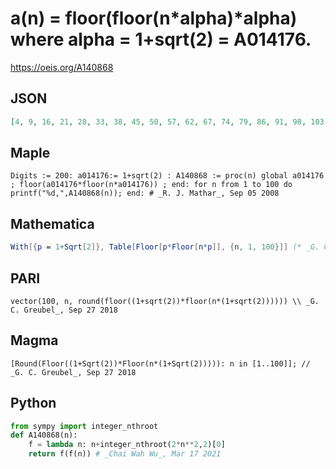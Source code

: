 # a\(n\) \= floor\(floor\(n\*alpha\)\*alpha\) where alpha \= 1\+sqrt\(2\) \= A014176\.
https://oeis.org/A140868
## JSON
```JSON
[4, 9, 16, 21, 28, 33, 38, 45, 50, 57, 62, 67, 74, 79, 86, 91, 98, 103, 108, 115, 120, 127, 132, 137, 144, 149, 156, 161, 168, 173, 178, 185, 190, 197, 202, 207, 214, 219, 226, 231, 236, 243, 248, 255, 260, 267, 272, 277, 284, 289, 296, 301, 306, 313, 318, 325, 330, 337, 342, 347, 354, 359, 366, 371, 376, 383]
```
## Maple
```Maple
Digits := 200: a014176:= 1+sqrt(2) : A140868 := proc(n) global a014176 ; floor(a014176*floor(n*a014176)) ; end: for n from 1 to 100 do printf("%d,",A140868(n)); end: # _R. J. Mathar_, Sep 05 2008
```
## Mathematica
```Mathematica
With[{p = 1+Sqrt[2]}, Table[Floor[p*Floor[n*p]], {n, 1, 100}]] (* _G. C. Greubel_, Sep 27 2018 *)
```
## PARI
```PARI
vector(100, n, round(floor((1+sqrt(2))*floor(n*(1+sqrt(2)))))) \\ _G. C. Greubel_, Sep 27 2018
```
## Magma
```Magma
[Round(Floor((1+Sqrt(2))*Floor(n*(1+Sqrt(2))))): n in [1..100]]; // _G. C. Greubel_, Sep 27 2018
```
## Python
```Python
from sympy import integer_nthroot
def A140868(n):
    f = lambda n: n+integer_nthroot(2*n**2,2)[0]
    return f(f(n)) # _Chai Wah Wu_, Mar 17 2021
```
